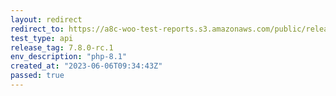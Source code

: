 ```yaml
---
layout: redirect
redirect_to: https://a8c-woo-test-reports.s3.amazonaws.com/public/release/7.8.0-rc.1/php-8.1/api/index.html
test_type: api
release_tag: 7.8.0-rc.1
env_description: "php-8.1"
created_at: "2023-06-06T09:34:43Z"
passed: true
---
```

